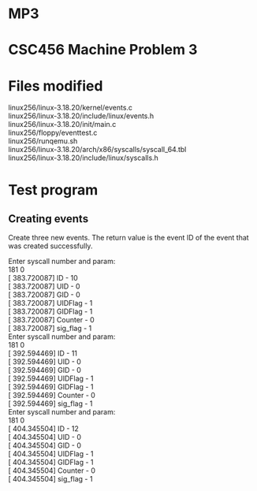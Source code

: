 # MP3
<h1>CSC456 Machine Problem 3</h1>

<h1>Files modified</h1>

linux256/linux-3.18.20/kernel/events.c<br />
linux256/linux-3.18.20/include/linux/events.h<br />
linux256/linux-3.18.20/init/main.c<br />
linux256/floppy/eventtest.c<br />
linux256/runqemu.sh<br />
linux256/linux-3.18.20/arch/x86/syscalls/syscall_64.tbl<br />
linux256/linux-3.18.20/include/linux/syscalls.h

<h1>Test program</h1>

<h2>Creating events</h2>
Create three new events. The return value is the event ID of the event that was created successfully.

Enter syscall number and  param:<br />
181 0<br />
[  383.720087] ID - 10<br />
[  383.720087] UID - 0<br />
[  383.720087] GID - 0<br />
[  383.720087] UIDFlag - 1<br />
[  383.720087] GIDFlag - 1<br />
[  383.720087] Counter - 0<br />
[  383.720087] sig_flag - 1<br />
Enter syscall number and  param:<br />
181 0<br />
[  392.594469] ID - 11<br />
[  392.594469] UID - 0<br />
[  392.594469] GID - 0<br />
[  392.594469] UIDFlag - 1<br />
[  392.594469] GIDFlag - 1<br />
[  392.594469] Counter - 0<br />
[  392.594469] sig_flag - 1<br />
Enter syscall number and  param:<br />
181 0<br />
[  404.345504] ID - 12<br />
[  404.345504] UID - 0<br />
[  404.345504] GID - 0<br />
[  404.345504] UIDFlag - 1<br />
[  404.345504] GIDFlag - 1<br />
[  404.345504] Counter - 0<br />
[  404.345504] sig_flag - 1<br />

